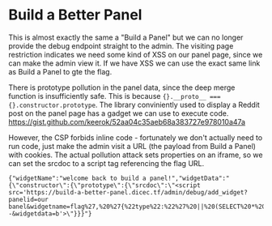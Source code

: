 # Build a Better Panel
This is almost exactly the same a "Build a Panel" but we can no longer provide the debug endpoint straight to the admin. The visiting page restriction indicates we need some kind of XSS on our panel page, since we can make the admin view it. If we have XSS we can use the exact same link as Build a Panel to gte the flag.

There is prototype pollution in the panel data, since the deep merge function is insufficiently safe. This is because `{}.__proto__ === {}.constructor.prototype`. The library conviniently used to display a Reddit post on the panel page has a gadget we can use to execute code. https://gist.github.com/keerok/52aa04c35aeb68a383727e978010a47a

However, the CSP forbids inline code - fortunately we don't actually need to run code, just make the admin visit a URL (the payload from Build a Panel) with cookies. The actual pollution attack sets properties on an iframe, so we can set the srcdoc to a script tag referencing the flag URL.

```
{"widgetName":"welcome back to build a panel!","widgetData":"{\"constructor\":{\"prototype\":{\"srcdoc\":\"<script src='https://build-a-better-panel.dicec.tf/admin/debug/add_widget?panelid=our banel&widgetname=flag%27,%20%27{%22type%22:%22%27%20||%20(SELECT%20*%20FROM%20flag%20LIMIT%201)%20||%20%27%22}%27);--&widgetdata=b'>\"}}}"}
```
